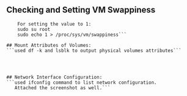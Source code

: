 ## Checking and Setting VM Swappiness
```For checking: cat /proc/sys/vm/swappiness
    For setting the value to 1: 
    sudo su root
    sudo echo 1 > /proc/sys/vm/swappiness```

## Mount Attributes of Volumes:
```used df -k and lsblk to output physical volumes attributes``` 




## Network Interface Configuration:
```used ifconfig command to list network configuration. 
   Attached the screenshot as well.```